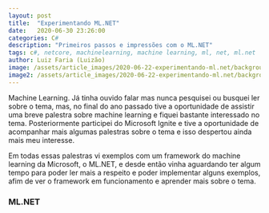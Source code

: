 ```yaml
---
layout: post
title:  "Experimentando ML.NET"
date:   2020-06-30 23:26:00
categories: C#
description: "Primeiros passos e impressões com o ML.NET"
tags: c#, netcore, machinelearning, machine learning, ml, net, ml.net
author: Luiz Faria (Luizão)
image: /assets/article_images/2020-06-22-experimentando-ml.net/background_1920.jpg
image2: /assets/article_images/2020-06-22-experimentando-ml.net/background_1920.jpg
---
```

Machine Learning. Já tinha ouvido falar mas nunca pesquisei ou busquei ler sobre o tema, mas, no final do ano passado tive a oportunidade de assistir uma breve palestra sobre machine learning e fiquei bastante interessado no tema. Posteriormente participei do Microsoft Ignite e tive a oportunidade de acompanhar mais algumas palestras sobre o tema e isso despertou ainda mais meu interesse. 

Em todas essas palestras vi exemplos com um framework do machine learning da Microsoft, o ML.NET, e desde então vinha aguardando ter algum tempo para poder ler mais a respeito e poder implementar alguns exemplos, afim de ver o framework em funcionamento e aprender mais sobre o tema.

<h3>ML.NET</h3>
